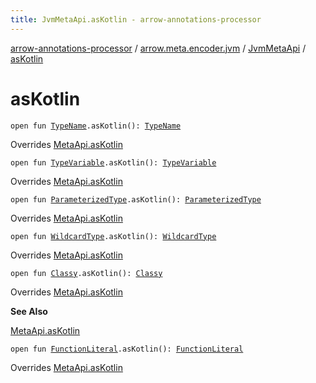 ```yaml
---
title: JvmMetaApi.asKotlin - arrow-annotations-processor
---
```


[arrow-annotations-processor](../../index.html) / [arrow.meta.encoder.jvm](../index.html) / [JvmMetaApi](index.html) / [asKotlin](./as-kotlin.html)

# asKotlin

`open fun `[`TypeName`](../../arrow.meta.ast/-type-name/index.html)`.asKotlin(): `[`TypeName`](../../arrow.meta.ast/-type-name/index.html)

Overrides [MetaApi.asKotlin](../../arrow.meta.encoder/-meta-api/as-kotlin.html)


`open fun `[`TypeVariable`](../../arrow.meta.ast/-type-name/-type-variable/index.html)`.asKotlin(): `[`TypeVariable`](../../arrow.meta.ast/-type-name/-type-variable/index.html)

Overrides [MetaApi.asKotlin](../../arrow.meta.encoder/-meta-api/as-kotlin.html)


`open fun `[`ParameterizedType`](../../arrow.meta.ast/-type-name/-parameterized-type/index.html)`.asKotlin(): `[`ParameterizedType`](../../arrow.meta.ast/-type-name/-parameterized-type/index.html)

Overrides [MetaApi.asKotlin](../../arrow.meta.encoder/-meta-api/as-kotlin.html)


`open fun `[`WildcardType`](../../arrow.meta.ast/-type-name/-wildcard-type/index.html)`.asKotlin(): `[`WildcardType`](../../arrow.meta.ast/-type-name/-wildcard-type/index.html)

Overrides [MetaApi.asKotlin](../../arrow.meta.encoder/-meta-api/as-kotlin.html)


`open fun `[`Classy`](../../arrow.meta.ast/-type-name/-classy/index.html)`.asKotlin(): `[`Classy`](../../arrow.meta.ast/-type-name/-classy/index.html)

Overrides [MetaApi.asKotlin](../../arrow.meta.encoder/-meta-api/as-kotlin.html)

**See Also**

[MetaApi.asKotlin](../../arrow.meta.encoder/-meta-api/as-kotlin.html)

`open fun `[`FunctionLiteral`](../../arrow.meta.ast/-type-name/-function-literal/index.html)`.asKotlin(): `[`FunctionLiteral`](../../arrow.meta.ast/-type-name/-function-literal/index.html)

Overrides [MetaApi.asKotlin](../../arrow.meta.encoder/-meta-api/as-kotlin.html)

